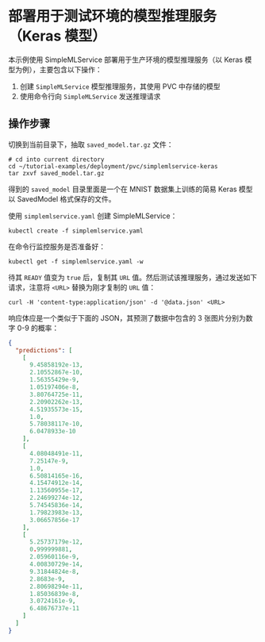 # 部署用于测试环境的模型推理服务（Keras 模型）

本示例使用 SimpleMLService 部署用于生产环境的模型推理服务（以 Keras 模型为例），主要包含以下操作：

1. 创建 `SimpleMLService` 模型推理服务，其使用 PVC 中存储的模型
1. 使用命令行向 `SimpleMLService` 发送推理请求

## 操作步骤

切换到当前目录下，抽取 `saved_model.tar.gz` 文件：

```shell
# cd into current directory
cd ~/tutorial-examples/deployment/pvc/simplemlservice-keras
tar zxvf saved_model.tar.gz
```

得到的 `saved_model` 目录里面是一个在 MNIST 数据集上训练的简易 Keras 模型以 SavedModel 格式保存的文件。

使用 `simplemlservice.yaml` 创建 SimpleMLService：

```shell
kubectl create -f simplemlservice.yaml
```

在命令行监控服务是否准备好：

```shell
kubectl get -f simplemlservice.yaml -w
```

待其 `READY` 值变为 `true` 后，复制其 `URL` 值。然后测试该推理服务，通过发送如下请求，注意将 `<URL>` 替换为刚才复制的 `URL` 值：

```shell
curl -H 'content-type:application/json' -d '@data.json' <URL>
```

响应体应是一个类似于下面的 JSON，其预测了数据中包含的 3 张图片分别为数字 0-9 的概率：

```json
{
  "predictions": [
    [
      9.45858192e-13,
      2.10552867e-10,
      1.56355429e-9,
      1.05197406e-8,
      3.80764725e-11,
      2.20902262e-13,
      4.51935573e-15,
      1.0,
      5.78038117e-10,
      6.0478933e-10
    ],
    [
      4.08048491e-11,
      7.25147e-9,
      1.0,
      6.50814165e-16,
      4.15474912e-14,
      1.13560955e-17,
      2.24699274e-12,
      5.74545836e-14,
      1.79823983e-13,
      3.06657856e-17
    ],
    [
      5.25737179e-12,
      0.999999881,
      2.05960116e-9,
      4.00830729e-14,
      9.31844824e-8,
      2.8683e-9,
      2.80698294e-11,
      1.85036839e-8,
      3.0724161e-9,
      6.48676737e-11
    ]
  ]
}
```
